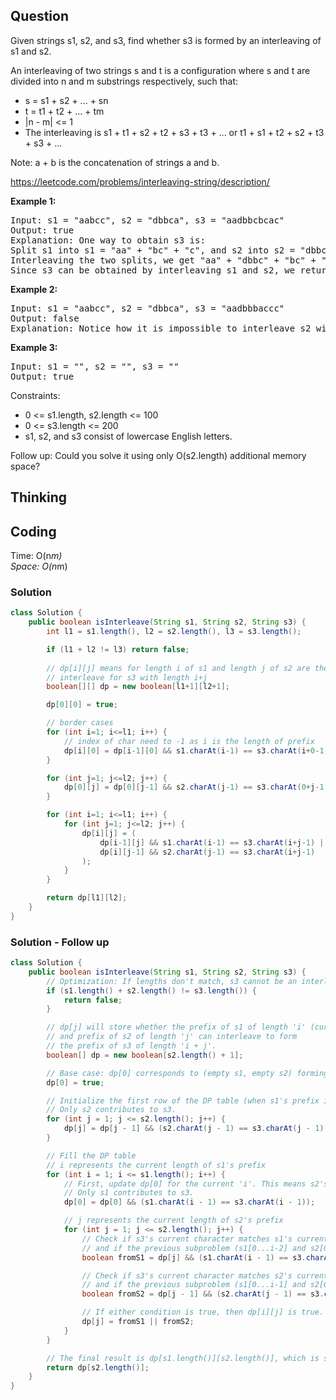 ## Question
Given strings s1, s2, and s3, find whether s3 is formed by an interleaving of s1 and s2.  
  
An interleaving of two strings s and t is a configuration where s and t are divided into n and m substrings respectively, such that:  

* s = s1 + s2 + ... + sn
* t = t1 + t2 + ... + tm
* |n - m| <= 1
* The interleaving is s1 + t1 + s2 + t2 + s3 + t3 + ... or t1 + s1 + t2 + s2 + t3 + s3 + ...

Note: a + b is the concatenation of strings a and b.

https://leetcode.com/problems/interleaving-string/description/

**Example 1:**
<pre>
Input: s1 = "aabcc", s2 = "dbbca", s3 = "aadbbcbcac"
Output: true
Explanation: One way to obtain s3 is:
Split s1 into s1 = "aa" + "bc" + "c", and s2 into s2 = "dbbc" + "a".
Interleaving the two splits, we get "aa" + "dbbc" + "bc" + "a" + "c" = "aadbbcbcac".
Since s3 can be obtained by interleaving s1 and s2, we return true.
</pre>

**Example 2:**
<pre>
Input: s1 = "aabcc", s2 = "dbbca", s3 = "aadbbbaccc"
Output: false
Explanation: Notice how it is impossible to interleave s2 with any other string to obtain s3.
</pre>

**Example 3:**
<pre>
Input: s1 = "", s2 = "", s3 = ""
Output: true
</pre>


Constraints:
* 0 <= s1.length, s2.length <= 100
* 0 <= s3.length <= 200
* s1, s2, and s3 consist of lowercase English letters.

Follow up: Could you solve it using only O(s2.length) additional memory space?

## Thinking


## Coding
Time: O(n*m)     
Space: O(n*m)
### Solution 
```java
class Solution {
    public boolean isInterleave(String s1, String s2, String s3) {
        int l1 = s1.length(), l2 = s2.length(), l3 = s3.length();

        if (l1 + l2 != l3) return false;
        
        // dp[i][j] means for length i of s1 and length j of s2 are these
        // interleave for s3 with length i+j
        boolean[][] dp = new boolean[l1+1][l2+1];

        dp[0][0] = true;

        // border cases
        for (int i=1; i<=l1; i++) {
            // index of char need to -1 as i is the length of prefix
            dp[i][0] = dp[i-1][0] && s1.charAt(i-1) == s3.charAt(i+0-1);
        }

        for (int j=1; j<=l2; j++) {
            dp[0][j] = dp[0][j-1] && s2.charAt(j-1) == s3.charAt(0+j-1);
        }

        for (int i=1; i<=l1; i++) {
            for (int j=1; j<=l2; j++) {
                dp[i][j] = (
                    dp[i-1][j] && s1.charAt(i-1) == s3.charAt(i+j-1) ||
                    dp[i][j-1] && s2.charAt(j-1) == s3.charAt(i+j-1)
                );
            }
        }

        return dp[l1][l2];
    }
}
```

### Solution - Follow up
```java
class Solution {
    public boolean isInterleave(String s1, String s2, String s3) {
        // Optimization: If lengths don't match, s3 cannot be an interleaving of s1 and s2.
        if (s1.length() + s2.length() != s3.length()) {
            return false;
        }

        // dp[j] will store whether the prefix of s1 of length 'i' (current row)
        // and prefix of s2 of length 'j' can interleave to form
        // the prefix of s3 of length 'i + j'.
        boolean[] dp = new boolean[s2.length() + 1];

        // Base case: dp[0] corresponds to (empty s1, empty s2) forming (empty s3). This is true.
        dp[0] = true;

        // Initialize the first row of the DP table (when s1's prefix is empty, i.e., i = 0)
        // Only s2 contributes to s3.
        for (int j = 1; j <= s2.length(); j++) {
            dp[j] = dp[j - 1] && (s2.charAt(j - 1) == s3.charAt(j - 1));
        }

        // Fill the DP table
        // i represents the current length of s1's prefix
        for (int i = 1; i <= s1.length(); i++) {
            // First, update dp[0] for the current 'i'. This means s2's prefix is empty (j = 0).
            // Only s1 contributes to s3.
            dp[0] = dp[0] && (s1.charAt(i - 1) == s3.charAt(i - 1));

            // j represents the current length of s2's prefix
            for (int j = 1; j <= s2.length(); j++) {
                // Check if s3's current character matches s1's current character
                // and if the previous subproblem (s1[0...i-2] and s2[0...j-1] forming s3[0...i+j-2]) was true.
                boolean fromS1 = dp[j] && (s1.charAt(i - 1) == s3.charAt(i + j - 1));

                // Check if s3's current character matches s2's current character
                // and if the previous subproblem (s1[0...i-1] and s2[0...j-2] forming s3[0...i+j-2]) was true.
                boolean fromS2 = dp[j - 1] && (s2.charAt(j - 1) == s3.charAt(i + j - 1));

                // If either condition is true, then dp[i][j] is true.
                dp[j] = fromS1 || fromS2;
            }
        }

        // The final result is dp[s1.length()][s2.length()], which is stored in dp[s2.length()]
        return dp[s2.length()];
    }
}
```


